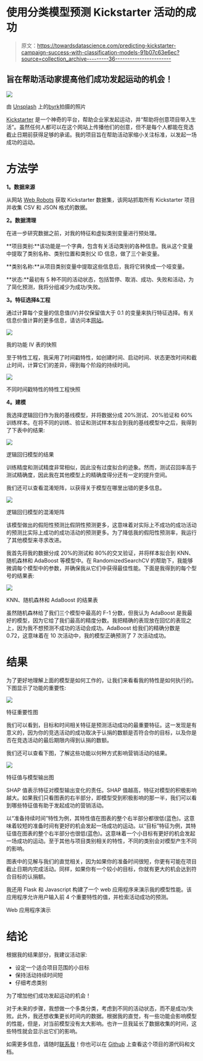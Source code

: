 # 使用分类模型预测 Kickstarter 活动的成功

> 原文：<https://towardsdatascience.com/predicting-kickstarter-campaign-success-with-classification-models-91b07c63e6ec?source=collection_archive---------36----------------------->

## 旨在帮助活动家提高他们成功发起运动的机会！

![](img/b9e45c65b2bc687bc30db46f3d4c3acd.png)

由 [Unsplash](https://unsplash.com/s/photos/kickstarter?utm_source=unsplash&utm_medium=referral&utm_content=creditCopyText) 上的[byrk](https://unsplash.com/@byoerk?utm_source=unsplash&utm_medium=referral&utm_content=creditCopyText)拍摄的照片

[Kickstarter](http://kickstarter.com/) 是一个神奇的平台，帮助企业家发起运动，并“帮助将创意项目带入生活”。虽然任何人都可以在这个网站上传播他们的创意，但不是每个人都能在竞选截止日期前获得足够的承诺。我的项目旨在帮助活动家缩小关注标准，以发起一场成功的运动。

# 方法学

**1。数据来源**

从网站 [Web Robots](https://webrobots.io/kickstarter-datasets/) 获取 Kickstarter 数据集，该网站抓取所有 Kickstarter 项目并收集 CSV 和 JSON 格式的数据。

**2。数据清理**

在进一步研究数据之前，对我的特征和虚拟类别变量进行预处理。

**项目类别:**该功能是一个字典，包含有关活动类别的各种信息。我从这个变量中提取了类别名称、类别位置和类别父 ID 信息，做了三个新变量。

**类别名称:**从项目类别变量中提取这些信息后，我将它转换成一个哑变量。

**状态:**最初有 5 种不同的活动状态，包括暂停、取消、成功、失败和活动，为了简化预测，我将分组减少为成功/失败。

**3。特征选择&工程**

通过计算每个变量的信息值(IV)并仅保留值大于 0.1 的变量来执行特征选择。有关信息价值计算的更多信息，请访问本[网站](https://www.listendata.com/2015/03/weight-of-evidence-woe-and-information.html)。

![](img/dbdd056c100af6fd4b8c58dbc880f3b2.png)

我的功能 IV 表的快照

至于特性工程，我采用了时间戳特性，如创建时间、启动时间、状态更改时间和截止时间，计算它们的差异，得到每个阶段的持续时间。

![](img/ddb04559e94a1113cf12df9beba91ae9.png)

不同时间戳特性的特性工程快照

**4。建模**

我选择逻辑回归作为我的基线模型，并将数据分成 20%测试、20%验证和 60%训练样本。在将不同的训练、验证和测试样本拟合到我的基线模型中之后，我得到了下表中的结果:

![](img/9e7faa2ad0f21fa1d34c479d1e357ca7.png)

逻辑回归模型的结果

训练精度和测试精度非常相似，因此没有过度拟合的迹象。然而，测试召回率高于测试精确度，因此我在其他模型上的精确度得分还有一定的提升空间。

我们还可以查看混淆矩阵，以获得关于模型在哪里出错的更多信息。

![](img/dbce7508de62906e2b82b3a6ed0eb4ad.png)

逻辑回归模型的混淆矩阵

该模型做出的假阳性预测比假阴性预测更多，这意味着对实际上不成功的成功活动的预测比实际上成功的成功活动的预测更多。为了降低我的假阳性预测率，我运行了其他模型来寻求改进。

我首先将我的数据分成 20%的测试和 80%的交叉验证，并将样本拟合到 KNN、随机森林和 AdaBoost 等模型中。在 RandomizedSearchCV 的帮助下，我能够微调每个模型中的参数，并确保我从它们中获得最佳性能。下面是我得到的每个型号的结果表:

![](img/ace6cd8cec886eb1d31b9227893129e6.png)

KNN、随机森林和 AdaBoost 的结果表

虽然随机森林给了我们三个模型中最高的 F-1 分数，但我认为 AdaBoost 是我最好的模型，因为它给了我们最高的精度分数。我把精确的表现放在回忆的表现之上，因为我不想预测不成功的活动会成功。AdaBoost 给我们的精确分数是 0.72，这意味着在 10 次活动中，我的模型正确预测了 7 次活动成功。

# 结果

为了更好地理解上面的模型是如何工作的，让我们来看看我的特性是如何执行的。下图显示了功能的重要性:

![](img/3fa6303cc629d69a90b302d04a16aeb1.png)

特征重要性图

我们可以看到，目标和时间相关特征是预测活动成功的最重要特征。这一发现是有意义的，因为你的竞选活动的成功取决于认捐的数额是否符合你的目标，以及你是否在竞选活动的最后期限内得到认捐的数额。

我们还可以查看下图，了解这些功能以何种方式影响营销活动的结果。

![](img/129379fb8229d5e209bd51e7d1204b79.png)

特征值与模型输出图

SHAP 值表示特征对模型输出变化的责任。SHAP 值越高，特征对模型的积极影响越大。如果我们只看图表的右半部分，即模型受到积极影响的那一半，我们可以看到哪些特征值有助于发起成功的营销活动。

以“准备持续时间”特性为例，其特性值在图表的整个右半部分都很低(蓝色)。这意味着较短的准备时间有更好的机会发起一场成功的运动。以“目标”特征为例，其特征值在图表的整个右半部分也很低(蓝色)。这意味着一个小目标有更好的机会发起一场成功的运动。至于其他与项目类别相关的特性，不同的类别会对模型产生不同的影响。

图表中的见解与我们的直觉相关，因为如果你的准备时间很短，你更有可能在项目截止日期内完成活动。同样，如果你有一个较小的目标，你就有更大的机会达到符合目标的认捐额。

我还用 Flask 和 Javascript 构建了一个 web 应用程序来演示我的模型性能。该应用程序允许用户输入前 4 个重要特性的值，并检索活动成功的预测。

Web 应用程序演示

# 结论

根据我的结果部分，我建议活动家:

*   设定一个适合项目范围的小目标
*   保持活动持续时间短
*   仔细考虑类别

为了增加他们成功发起运动的机会！

对于未来的步骤，我想做一个多类分类，考虑到不同的活动状态，而不是成功/失败。此外，我还想收集更长时间内的数据。根据我的直觉，有一些功能会影响模型的性能，但是，对当前模型没有太大影响。也许一旦我延长了数据收集的时间，这些特性就会显示出它们的影响。

如需更多信息，请随时[联系我](http://annieshieh12@gmail.com/)！你也可以在 [Github](https://github.com/anshieh12/Kickstarter-Campaign-State-Prediction) 上查看这个项目的源代码和文档。